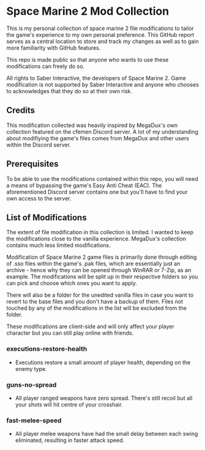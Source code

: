 # Space Marine 2 Mod Collection
This is my personal collection of space marine 2 file modifications to tailor the game's experience to my own personal preference. This GitHub report serves as a central location to store and track my changes as well as to gain more familiarity with GitHub features.

This repo is made public so that anyone who wants to use these modifications can freely do so.

All rights to Saber Interactive, the developers of Space Marine 2. Game modification is not supported by Saber Interactive and anyone who chooses to acknowledges that they do so at their own risk.

## Credits
This modification collected was heavily inspired by MegaDux's own collection featured on the cfemen Discord server. A lot of my understanding about modifiying the game's files comes from MegaDux and other users within the Discord server.

## Prerequisites
To be able to use the modifications contained within this repo, you will need a means of bypassing the game's Easy Anti Cheat (EAC). The aforementioned Discord server contains one but you'll have to find your own access to the server.

## List of Modifications
The extent of file modification in this collection is limited. I wanted to keep the modifications close to the vanilla experience. MegaDux's collection contains much less limited modifications.

Modification of Space Marine 2 game files is primarily done through editing of .sso files within the game's .pak files, which are essentially just an archive - hence why they can be opened through WinRAR or 7-Zip, as an example. The modifications will be split up in their respective folders so you can pick and choose which ones you want to apply.

There will also be a folder for the unedited vanilla files in case you want to revert to the base files and you don't have a backup of them. Files not touched by any of the modifications in the list will be excluded from the folder.

These modifications are client-side and will only affect your player character but you can still play online with friends.

### executions-restore-health
- Executions restore a small amount of player health, depending on the enemy type.

### guns-no-spread
- All player ranged weapons have zero spread. There's still recoil but all your shots will hit centre of your crosshair.

### fast-melee-speed
- All player melee weapons have had the small delay between each swing eliminated, resulting in faster attack speed.